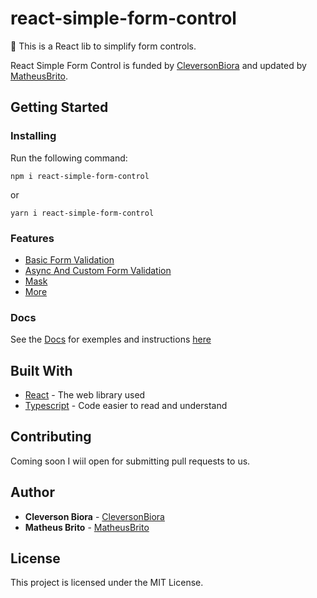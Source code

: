 # react-simple-form-control

📝 This is a React lib to simplify form controls.

React Simple Form Control is funded by [CleversonBiora](https://github.com/cleversonbiora) and updated by [MatheusBrito](https://github.com/BritoMatheus).

## Getting Started

### Installing

Run the following command:

`npm i react-simple-form-control`

or

`yarn i react-simple-form-control`

### Features

* [Basic Form Validation](https://cleversonbiora.github.io/react-simple-form-control/BasicValidation)
* [Async And Custom Form Validation](https://cleversonbiora.github.io/react-simple-form-control/CustomValidation)
* [Mask](https://cleversonbiora.github.io/react-simple-form-control/Mask)
* [More](https://cleversonbiora.github.io/react-simple-form-control/More)

### Docs

See the [Docs](https://cleversonbiora.github.io/react-simple-form-control/) for exemples and instructions [here](https://cleversonbiora.github.io/react-simple-form-control/) 

## Built With

* [React](https://reactjs.org/) - The web library used
* [Typescript](https://www.typescriptlang.org/) - Code easier to read and understand

## Contributing

Coming soon I wiil open for submitting pull requests to us.

## Author

* **Cleverson Biora** - [CleversonBiora](https://github.com/cleversonbiora)
* **Matheus Brito** - [MatheusBrito](https://github.com/BritoMatheus)

## License

This project is licensed under the MIT License.